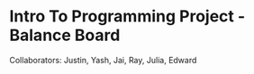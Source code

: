  Intro To Programming Project - Balance Board
============================================
 Collaborators: Justin, Yash, Jai, Ray, Julia, Edward


